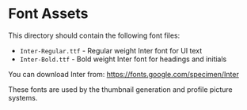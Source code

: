 # Font Assets

This directory should contain the following font files:

- `Inter-Regular.ttf` - Regular weight Inter font for UI text
- `Inter-Bold.ttf` - Bold weight Inter font for headings and initials

You can download Inter from: https://fonts.google.com/specimen/Inter

These fonts are used by the thumbnail generation and profile picture systems.